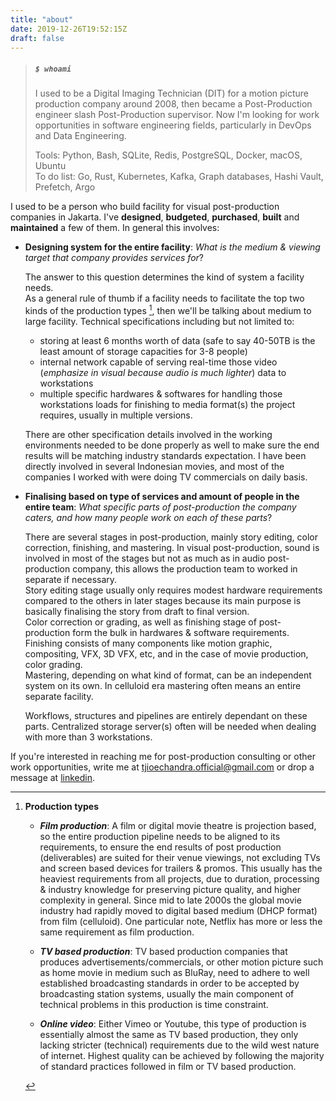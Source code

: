 ```yaml
---
title: "about"
date: 2019-12-26T19:52:15Z
draft: false
---
```


> ##### `$ whoami` 
> I used to be a Digital Imaging Technician (DIT) for a motion picture production company around 2008, then became a Post-Production engineer slash Post-Production supervisor. Now I'm looking for work opportunities in software engineering fields, particularly in DevOps and Data Engineering.    
> 
> Tools: Python, Bash, SQLite, Redis, PostgreSQL, Docker, macOS, Ubuntu   
> To do list: Go, Rust, Kubernetes, Kafka, Graph databases, Hashi Vault, Prefetch, Argo  

I used to be a person who build facility for visual post-production companies in Jakarta. I've **designed**, **budgeted**, **purchased**, **built** and **maintained** a few of them. In general this involves:

- **Designing system for the entire facility**: _What is the medium & viewing target that company provides services for_?     
    
    The answer to this question determines the kind of system a facility needs.    
    As a general rule of thumb if a facility needs to facilitate the top two kinds of the production types [^note], then we'll be talking about medium to large facility. Technical specifications including but not limited to: 
    - storing at least 6 months worth of data (safe to say 40-50TB is the least amount of storage capacities for 3-8 people)
    - internal network capable of serving real-time those video (_emphasize in visual because audio is much lighter_) data to workstations
    - multiple specific hardwares & softwares for handling those workstations loads for finishing to media format(s) the project requires, usually in multiple versions. 

    There are other specification details involved in the working environments needed to be done properly as well to make sure the end results will be matching industry standards expectation. 
    I have been directly involved in several Indonesian movies, and most of the companies I worked with were doing TV commercials on daily basis. 

- **Finalising based on type of services and amount of people in the entire team**: _What specific parts of post-production the company caters, and how many people work on each of these parts_?     

    There are several stages in post-production, mainly story editing, color correction, finishing, and mastering. In visual post-production, sound is involved in most of the stages but not as much as in audio post-production company, this allows the production team to worked in separate if necessary.    
    Story editing stage usually only requires modest hardware requirements compared to the others in later stages because its main purpose is basically finalising the story from draft to final version.    
    Color correction or grading, as well as finishing stage of post-production form the bulk in hardwares & software requirements.      
    Finishing consists of many components like motion graphic, compositing, VFX, 3D VFX, etc, and in the case of movie production, color grading.         
    Mastering, depending on what kind of format, can be an independent system on its own. In celluloid era mastering often means an entire separate facility.
         
    Workflows, structures and pipelines are entirely dependant on these parts. Centralized storage server(s) often will be needed when dealing with more than 3 workstations. 
    
If you're interested in reaching me for post-production consulting or other work opportunities, write me at <tjioechandra.official@gmail.com> or drop a message at [linkedin](https://www.linkedin.com/in/tjioe-oleng-chandra/).
 
 
 
[^note]: **Production types**

    - **_Film production_**: A film or digital movie theatre is projection based, so the entire production pipeline needs to be aligned to its requirements, to ensure the end results of post production (deliverables) are suited for their venue viewings, not excluding TVs and screen based devices for trailers & promos. This usually has the heaviest requirements from all projects, due to duration, processing & industry knowledge for preserving picture quality, and higher complexity in general. Since mid to late 2000s the global movie industry had rapidly moved to digital based medium (DHCP format) from film (celluloid). One particular note, Netflix has more or less the same requirement as film production.
    
    - **_TV based production_**: TV based production companies that produces advertisements/commercials, or other motion picture such as home movie in medium such as BluRay, need to adhere to well established broadcasting standards in order to be accepted by broadcasting station systems, usually the main component of technical problems in this production is time constraint.
    
    - **_Online video_**: Either Vimeo or Youtube, this type of production is essentially almost the same as TV based production, they only lacking stricter (technical) requirements due to the wild west nature of internet. Highest quality can be achieved by following the majority of standard practices followed in film or TV based production. 
